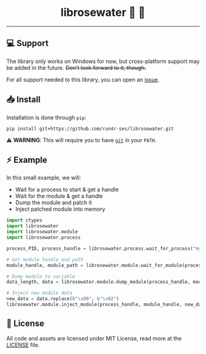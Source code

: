 <div align=center>
    <h1>librosewater &#127754; &#127801;</h1>
</div>

-----

## :computer: Support
The library only works on Windows for now, but cross-platform support may be added in the future. ~~Don't look forward to it, though.~~

For all support needed to this library, you can open an [issue](https://github.com/OpenM-Project/librosewater/issues/).

## :inbox_tray: Install
Installation is done through `pip`:
```
pip install git+https://github.com/run4r-ses/librosewater.git
```
:warning: **WARNING**: This will require you to have [`git`](https://git-scm.com/downloads) in your `PATH`.

## :zap: Example
In this small example, we will:
- Wait for a process to start & get a handle
- Wait for the module & get a handle
- Dump the module and patch it
- Inject patched module into memory

```py
import ctypes
import librosewater
import librosewater.module
import librosewater.process

process_PID, process_handle = librosewater.process.wait_for_process("my_app.exe")

# Get module handle and path
module_handle, module_path = librosewater.module.wait_for_module(process_handle, "super_secret_stuff.dll")

# Dump module to variable
data_length, data = librosewater.module.dump_module(process_handle, module_handle)

# Inject new module data
new_data = data.replace(b"\x00", b"\x02")
librosewater.module.inject_module(process_handle, module_handle, new_data)
```

## :page_with_curl: License
All code and assets are licensed under MIT License, read more at the [LICENSE](LICENSE) file.
